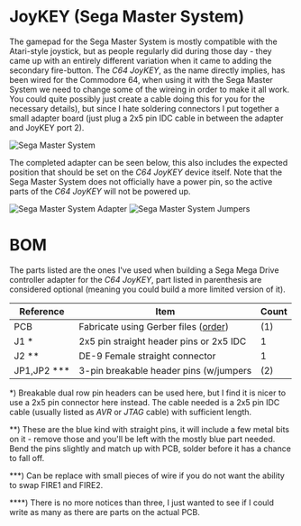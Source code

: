 # JoyKEY (Sega Master System)

The gamepad for the Sega Master System is mostly compatible with the Atari-style joystick, but as people regularly did during those day - they came up with an entirely different variation when it came to adding the secondary fire-button. The *C64 JoyKEY*, as the name directly implies, has been wired for the Commodore 64, when using it with the Sega Master System we need to change some of the wireing in order to make it all work. You could quite possibly just create a cable doing this for you for the necessary details), but since I hate soldering connectors I put together a small adapter board (just plug a 2x5 pin IDC cable in between the adapter and JoyKEY port 2).

![Sega Master System](https://github.com/tebl/C64-JoyKEY/raw/main/gallery/sms_system.jpg)

The completed adapter can be seen below, this also includes the expected position that should be set on the *C64 JoyKEY* device itself. Note that the Sega Master System does not officially have a power pin, so the active parts of the *C64 JoyKEY* will not be powered up.

![Sega Master System Adapter](https://github.com/tebl/C64-JoyKEY/raw/main/gallery/sms_adapter.jpg)
![Sega Master System Jumpers](https://github.com/tebl/C64-JoyKEY/raw/main/gallery/sms_jumpers.jpg)

# BOM
The parts listed are the ones I've used when building a Sega Mega Drive controller adapter for the *C64 JoyKEY*, part listed in parenthesis are considered optional (meaning you could build a more limited version of it). 

| Reference     | Item                                      | Count |
| ------------- | ----------------------------------------- | ----- |
| PCB           | Fabricate using Gerber files ([order]())  |    (1)|
| J1 *          | 2x5 pin straight header pins or 2x5 IDC   |     1 |
| J2 **         | DE-9 Female straight connector            |     1 |
| JP1,JP2 ***   | 3-pin breakable header pins (w/jumpers    |    (2)|

*) Breakable dual row pin headers can be used here, but I find it is nicer to use a 2x5 pin connector here instead. The cable needed is a 2x5 pin IDC cable (usually listed as *AVR* or *JTAG* cable) with sufficient length.

**) These are the blue kind with straight pins, it will include a few metal bits on it - remove those and you'll be left with the mostly blue part needed. Bend the pins slightly and match up with PCB, solder before it has a chance to fall off.

***) Can be replace with small pieces of wire if you do not want the ability to swap FIRE1 and FIRE2.

****) There is no more notices than three, I just wanted to see if I could write as many as there are parts on the actual PCB.